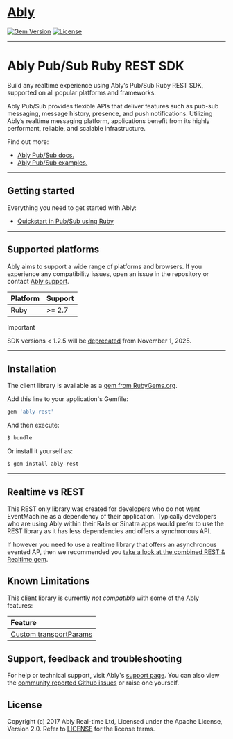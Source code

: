 # [Ably](https://www.ably.io)

[![Gem Version](https://badge.fury.io/rb/ably-rest.svg)](https://rubygems.org/gems/ably-rest)
[![License](https://badgen.net/github/license/ably/ably-ruby)](https://github.com/ably/ably-ruby/blob/main/LICENSE)

---

# Ably Pub/Sub Ruby REST SDK

Build any realtime experience using Ably’s Pub/Sub Ruby REST SDK, supported on all popular platforms and frameworks.

Ably Pub/Sub provides flexible APIs that deliver features such as pub-sub messaging, message history, presence, and push notifications. Utilizing Ably’s realtime messaging platform, applications benefit from its highly performant, reliable, and scalable infrastructure.

Find out more:

* [Ably Pub/Sub docs.](https://ably.com/docs/basics)
* [Ably Pub/Sub examples.](https://ably.com/examples?product=pubsub)

---

## Getting started

Everything you need to get started with Ably:

- [Quickstart in Pub/Sub using Ruby](https://ably.com/docs/getting-started/quickstart?lang=ruby)

---

## Supported platforms

Ably aims to support a wide range of platforms and browsers. If you experience any compatibility issues, open an issue in the repository or contact [Ably support](https://ably.com/support).

| Platform | Support |
|----------|---------|
| Ruby | >= 2.7 |

> [!IMPORTANT]
> SDK versions < 1.2.5 will be [deprecated](https://ably.com/docs/platform/deprecate/protocol-v1) from November 1, 2025.

---

## Installation

The client library is available as a [gem from RubyGems.org](https://rubygems.org/gems/ably-rest).

Add this line to your application's Gemfile:

```bash
gem 'ably-rest'
```

And then execute:

```bash
$ bundle
```

Or install it yourself as:

```bash
$ gem install ably-rest
```

---

## Realtime vs REST

This REST only library was created for developers who do not want EventMachine as a dependency of their application. Typically developers who are using Ably within their Rails or Sinatra apps would prefer to use the REST library as it has less dependencies and offers a synchronous API.

If however you need to use a realtime library that offers an asynchronous evented AP, then we recommended you [take a look at the combined REST & Realtime gem](https://rubygems.org/gems/ably).

## Known Limitations

This client library is currently *not compatible* with some of the Ably features:

| Feature |
| :--- |
| [Custom transportParams](https://www.ably.io/documentation/realtime/connection#client-options) |

## Support, feedback and troubleshooting

For help or technical support, visit Ably's [support page](https://ably.com/support). You can also view the [community reported Github issues](https://github.com/ably/ably-ruby-rest/issues) or raise one yourself.

## License

Copyright (c) 2017 Ably Real-time Ltd, Licensed under the Apache License, Version 2.0.  Refer to [LICENSE](LICENSE) for the license terms.
